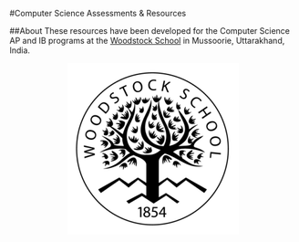 #Computer Science Assessments & Resources


##About
These resources have been developed for the Computer Science AP and IB programs at the [Woodstock School](http://www.woodstock.ac.in) in Mussoorie, Uttarakhand, India.

<center>

![Woodstock School](templates/graphics/logo_black_small.png)

</center>